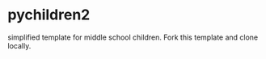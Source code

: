 # pychildren2
simplified template for middle school children. Fork this template and clone locally. 
